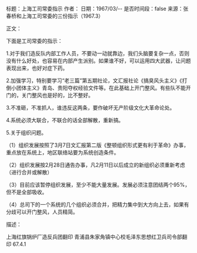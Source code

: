 标题：上海工司常委指示
作者：
日期：1967/03/--
是否时间段：false
来源：张春桥和上海工司常委的三份指示（1967.3）

正文：

下面是工司常委的指示：

1.对于我们造反队内部工作人员，不要动一动就靠边，我们头脑要复杂一点，否则没有什么好处，也容易在内部产生派别。如果谁不好，可以运用四大武器，让问题表现出来，也好对症下药。

2.加强学习，特别要学习“老三篇”第五期社论，文汇报社论《搞臭风头主义》《打倒小团体主义》青岛、贵阳夺权经验文件等。在此基础上开门整风。有些队不能开门的，关门整风也是好的，比不整好。

3.不准砸，不准抓人，谁违反这两条，要作破坏无产阶级文化大革命论处。

4.系统必须大联合，不联合的话全部解散，重新搞。

5.关于组织问题。

（1）组织发展按照了3月7日文汇报第二版《整顿组织形式更有利于革命》办事，重点放在系统上，地区联络站要为系统创造条件。

（2）组织发展按2月28日通告办事，凡2月11日以后成立的新组织必须重新考虑（进行合并或解散）

（3）目前应该暂停组织发展，至少不能大量发展。发展必须注意团结两个95%，但不是全部吸收。

（4）总司下的一个系统的几个组织必须合并，把精力集中到大方向上去，如果有分歧可以开门整风，人员精简。

描述：

上海红旗锅炉厂造反兵团翻印
青浦县朱家角镇中心校毛泽东思想红卫兵司令部翻印
67.4.1

